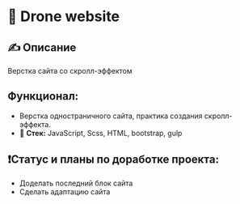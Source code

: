 # 🚡 Drone website
## ✍️  Описание
Верстка сайта co скролл-эффектом
## Функционал: 
- Верстка одностраничного сайта, практика создания скролл-эффекта.
- 🔨 **Стек:** JavaScript, Sсss, HTML, bootstrap, gulp 
## ❗️Статус и планы по доработке проекта:
- Доделать последний блок сайта
- Сделать адаптацию сайта
